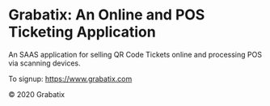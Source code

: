 # Grabatix: An Online and POS Ticketing Application

An SAAS application for selling QR Code Tickets online and processing POS via scanning devices.

To signup: https://www.grabatix.com

© 2020 Grabatix